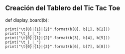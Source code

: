 

## Creación del Tablero del Tic Tac Toe

def display_board(b):

    print("\t{0}|{1}|{2}".format(b[0], b[1], b[2]))  
    print("\t_|_|_")   
    print("\t{0}|{1}|{2}".format(b[3], b[4], b[5]))    
    print("\t_|_|_")
    print("\t{0}|{1}|{2}".format(b[6], b[7], b[8]))
    
    
